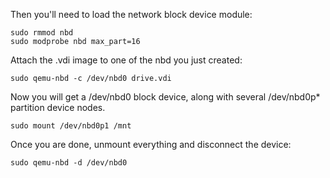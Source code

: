 Then you'll need to load the network block device module:

```
sudo rmmod nbd
sudo modprobe nbd max_part=16
```

Attach the .vdi image to one of the nbd you just created:

```
sudo qemu-nbd -c /dev/nbd0 drive.vdi
```
Now you will get a /dev/nbd0 block device, along with several /dev/nbd0p* partition device nodes.

```
sudo mount /dev/nbd0p1 /mnt
```
Once you are done, unmount everything and disconnect the device:

```
sudo qemu-nbd -d /dev/nbd0
```

